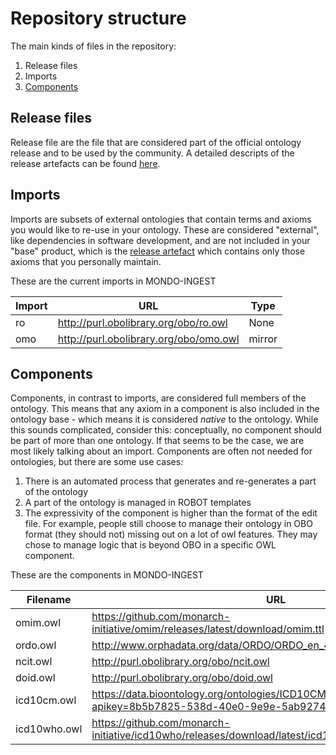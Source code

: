 # Repository structure

The main kinds of files in the repository:

1. Release files
2. Imports
3. [Components](#Components)

## Release files
Release file are the file that are considered part of the official ontology release and to be used by the community. A detailed descripts of the release artefacts can be found [here](https://github.com/INCATools/ontology-development-kit/blob/master/docs/ReleaseArtefacts.md).

## Imports
Imports are subsets of external ontologies that contain terms and axioms you would like to re-use in your ontology. These are considered "external", like dependencies in software development, and are not included in your "base" product, which is the [release artefact](https://github.com/INCATools/ontology-development-kit/blob/master/docs/ReleaseArtefacts.md) which contains only those axioms that you personally maintain.

These are the current imports in MONDO-INGEST

| Import | URL | Type |
| ------ | --- | ---- |
| ro | http://purl.obolibrary.org/obo/ro.owl | None |
| omo | http://purl.obolibrary.org/obo/omo.owl | mirror |

## Components
Components, in contrast to imports, are considered full members of the ontology. This means that any axiom in a component is also included in the ontology base - which means it is considered _native_ to the ontology. While this sounds complicated, consider this: conceptually, no component should be part of more than one ontology. If that seems to be the case, we are most likely talking about an import. Components are often not needed for ontologies, but there are some use cases:

1. There is an automated process that generates and re-generates a part of the ontology
2. A part of the ontology is managed in ROBOT templates
3. The expressivity of the component is higher than the format of the edit file. For example, people still choose to manage their ontology in OBO format (they should not) missing out on a lot of owl features. They may chose to manage logic that is beyond OBO in a specific OWL component.

These are the components in MONDO-INGEST

| Filename | URL |
| -------- | --- |
| omim.owl | https://github.com/monarch-initiative/omim/releases/latest/download/omim.ttl |
| ordo.owl | http://www.orphadata.org/data/ORDO/ORDO_en_4.0.owl |
| ncit.owl | http://purl.obolibrary.org/obo/ncit.owl |
| doid.owl | http://purl.obolibrary.org/obo/doid.owl |
| icd10cm.owl | https://data.bioontology.org/ontologies/ICD10CM/submissions/21/download?apikey=8b5b7825-538d-40e0-9e9e-5ab9274a9aeb |
| icd10who.owl | https://github.com/monarch-initiative/icd10who/releases/download/latest/icd10who.ttl |

